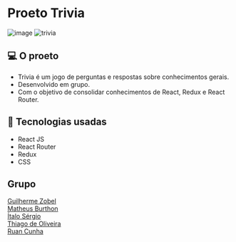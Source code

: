 # Proeto Trivia

![image](https://user-images.githubusercontent.com/87620994/164816426-60b8806a-b2ce-4c48-9f9d-c6dcd902f407.png)
![trivia](https://user-images.githubusercontent.com/87620994/164817902-6a9daaf9-0183-4c9d-bf29-23dbe33ee8d1.gif)

## 💻 O proeto
* Trivia é um jogo de perguntas e respostas sobre conhecimentos gerais.
* Desenvolvido em grupo.
* Com o objetivo de consolidar conhecimentos de React, Redux e React Router.

## 🧰 Tecnologias usadas
* React JS
* React Router
* Redux
* CSS

## Grupo

<a href="https://github.com/Guilherme-Zobel" >Guilherme Zobel</a>
<br>
<a href="https://github.com/MatheusBurthon91" >Matheus Burthon</a>
<br>
<a href="https://github.com/italosergio" >Ítalo Sérgio</a>
<br>
<a href="https://github.com/RuanCunha" >Thiago de Oliveira</a>
<br>
<a href="https://github.com/ThDevTrader" >Ruan Cunha</a>
